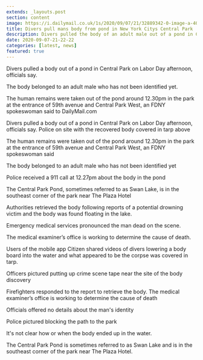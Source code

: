 ```yaml
---
extends: _layouts.post
section: content
image: https://i.dailymail.co.uk/1s/2020/09/07/21/32889342-0-image-a-40_1599509086858.jpg 
title: Divers pull mans body from pond in New York Citys Central Park 
description: Divers pulled the body of an adult male out of a pond in Central Park Monday around 12.30pm near the entrance of 59th avenue and Central Park West. 
date: 2020-09-07-21-22-22 
categories: [latest, news] 
featured: true 
--- 
```

Divers pulled a body out of a pond in Central Park on Labor Day afternoon, officials say.

The body belonged to an adult male who has not been identified yet. 

The human remains were taken out of the pond around 12.30pm in the park at the entrance of 59th avenue and Central Park West, an FDNY spokeswoman said to DailyMail.com 

Divers pulled a body out of a pond in Central Park on Labor Day afternoon, officials say. Police on site with the recovered body covered in tarp above

The human remains were taken out of the pond around 12.30pm in the park at the entrance of 59th avenue and Central Park West, an FDNY spokeswoman said

The body belonged to an adult male who has not been identified yet

Police received a 911 call at 12.27pm about the body in the pond

The Central Park Pond, sometimes referred to as Swan Lake, is in the southeast corner of the park near The Plaza Hotel

Authorities retrieved the body following reports of a potential drowning victim and the body was found floating in the lake.

Emergency medical services pronounced the man dead on the scene.

The medical examiner’s office is working to determine the cause of death.

Users of the mobile app Citizen shared videos of divers lowering a body board into the water and what appeared to be the corpse was covered in tarp. 

Officers pictured putting up crime scene tape near the site of the body discovery

Firefighters responded to the report to retrieve the body. The medical examiner’s office is working to determine the cause of death

Officials offered no details about the man's identity

Police pictured blocking the path to the park

It's not clear how or when the body ended up in the water. 

The Central Park Pond is sometimes referred to as Swan Lake and is in the southeast corner of the park near The Plaza Hotel.

